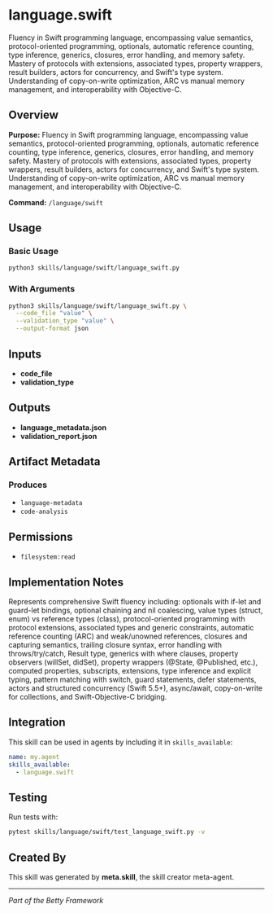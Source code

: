 # language.swift

Fluency in Swift programming language, encompassing value semantics, protocol-oriented programming, optionals, automatic reference counting, type inference, generics, closures, error handling, and memory safety. Mastery of protocols with extensions, associated types, property wrappers, result builders, actors for concurrency, and Swift's type system. Understanding of copy-on-write optimization, ARC vs manual memory management, and interoperability with Objective-C.

## Overview

**Purpose:** Fluency in Swift programming language, encompassing value semantics, protocol-oriented programming, optionals, automatic reference counting, type inference, generics, closures, error handling, and memory safety. Mastery of protocols with extensions, associated types, property wrappers, result builders, actors for concurrency, and Swift's type system. Understanding of copy-on-write optimization, ARC vs manual memory management, and interoperability with Objective-C.

**Command:** `/language/swift`

## Usage

### Basic Usage

```bash
python3 skills/language/swift/language_swift.py
```

### With Arguments

```bash
python3 skills/language/swift/language_swift.py \
  --code_file "value" \
  --validation_type "value" \
  --output-format json
```

## Inputs

- **code_file**
- **validation_type**

## Outputs

- **language_metadata.json**
- **validation_report.json**

## Artifact Metadata

### Produces

- `language-metadata`
- `code-analysis`

## Permissions

- `filesystem:read`

## Implementation Notes

Represents comprehensive Swift fluency including: optionals with if-let and guard-let bindings, optional chaining and nil coalescing, value types (struct, enum) vs reference types (class), protocol-oriented programming with protocol extensions, associated types and generic constraints, automatic reference counting (ARC) and weak/unowned references, closures and capturing semantics, trailing closure syntax, error handling with throws/try/catch, Result type, generics with where clauses, property observers (willSet, didSet), property wrappers (@State, @Published, etc.), computed properties, subscripts, extensions, type inference and explicit typing, pattern matching with switch, guard statements, defer statements, actors and structured concurrency (Swift 5.5+), async/await, copy-on-write for collections, and Swift-Objective-C bridging.

## Integration

This skill can be used in agents by including it in `skills_available`:

```yaml
name: my.agent
skills_available:
  - language.swift
```

## Testing

Run tests with:

```bash
pytest skills/language/swift/test_language_swift.py -v
```

## Created By

This skill was generated by **meta.skill**, the skill creator meta-agent.

---

*Part of the Betty Framework*
